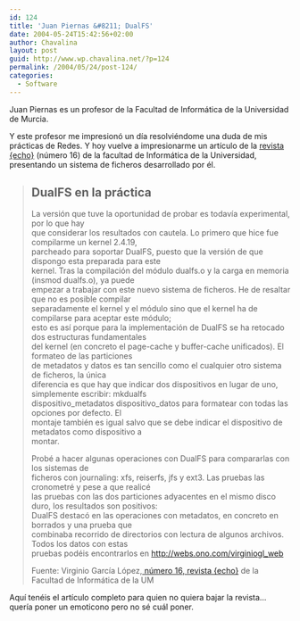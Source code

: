 ```yaml
---
id: 124
title: 'Juan Piernas &#8211; DualFS'
date: 2004-05-24T15:42:56+02:00
author: Chavalina
layout: post
guid: http://www.wp.chavalina.net/?p=124
permalink: /2004/05/24/post-124/
categories:
  - Software
---
```

Juan Piernas es un profesor de la Facultad de Informática de la Universidad de Murcia.

Y este profesor me impresionó un d&iacute;a resolviéndome una duda de mis prácticas de Redes. Y hoy vuelve a impresionarme un art&iacute;culo de la <a href="http://www.revistaecho.com/" target="_blank">revista {echo}</a> (n&uacute;mero 16) de la facultad de Informática de la Universidad, presentando un sistema de ficheros desarrollado por él. 

> ## DualFS en la práctica
> 
> La versión que tuve la oportunidad de probar es todav&iacute;a experimental, por lo que hay  
> que considerar los resultados con cautela. Lo primero que hice fue compilarme un kernel 2.4.19,  
> parcheado para soportar DualFS, puesto que la versión de que dispongo esta preparada para este  
> kernel. Tras la compilación del módulo dualfs.o y la carga en memoria (insmod dualfs.o), ya puede  
> empezar a trabajar con este nuevo sistema de ficheros. He de resaltar que no es posible compilar  
> separadamente el kernel y el módulo sino que el kernel ha de compilarse para aceptar este módulo;  
> esto es as&iacute; porque para la implementación de DualFS se ha retocado dos estructuras fundamentales  
> del kernel (en concreto el page-cache y buffer-cache unificados). El formateo de las particiones  
> de metadatos y datos es tan sencillo como el cualquier otro sistema de ficheros, la &uacute;nica  
> diferencia es que hay que indicar dos dispositivos en lugar de uno, simplemente escribir: mkdualfs  
> dispositivo\_metadatos dispositivo\_datos para formatear con todas las opciones por defecto. El  
> montaje también es igual salvo que se debe indicar el dispositivo de metadatos como dispositivo a  
> montar.
> 
> Probé a hacer algunas operaciones con DualFS para compararlas con los sistemas de  
> ficheros con journaling: xfs, reiserfs, jfs y ext3. Las pruebas las cronometré y pese a que realicé  
> las pruebas con las dos particiones adyacentes en el mismo disco duro, los resultados son positivos:  
> DualFS destacó en las operaciones con metadatos, en concreto en borrados y una prueba que  
> combinaba recorrido de directorios con lectura de algunos archivos. Todos los datos con estas  
> pruebas podéis encontrarlos en <a href="http://webs.ono.com/virginiogl_web" target="_blank">http://webs.ono.com/virginiogl_web</a>
> 
> <p class="cita">
>   Fuente: Virginio Garc&iacute;a López,<a href="http://www.revistaecho.com/" target="_blank"> n&uacute;mero 16, revista {echo}</a> de la Facultad de Informática de la UM
> </p>

Aqu&iacute; tenéis el art&iacute;culo completo para quien no quiera bajar la revista… quer&iacute;a poner un emoticono pero no sé cuál poner.